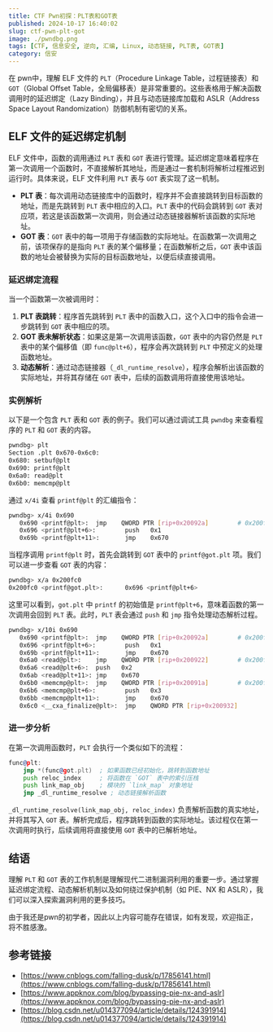 ```yaml
---
title: CTF Pwn初探：PLT表和GOT表
published: 2024-10-17 16:40:02
slug: ctf-pwn-plt-got
image: ./pwndbg.png
tags: [CTF, 信息安全, 逆向, 汇编, Linux, 动态链接, PLT表, GOT表]
category: 信安
---
```


在 pwn中，理解 ELF 文件的 `PLT`（Procedure Linkage Table，过程链接表）和 `GOT`（Global Offset Table，全局偏移表）是非常重要的。这些表格用于解决函数调用时的延迟绑定（Lazy Binding），并且与动态链接库加载和 ASLR（Address Space Layout Randomization）防御机制有密切的关系。

## ELF 文件的延迟绑定机制

ELF 文件中，函数的调用通过 `PLT` 表和 `GOT` 表进行管理。延迟绑定意味着程序在第一次调用一个函数时，不直接解析其地址，而是通过一套机制将解析过程推迟到运行时。具体来说，ELF 文件利用 `PLT` 表与 `GOT` 表实现了这一机制。

- **PLT 表**：每次调用动态链接库中的函数时，程序并不会直接跳转到目标函数的地址，而是先跳转到 `PLT` 表中相应的入口。`PLT` 表中的代码会跳转到 `GOT` 表对应项，若这是该函数第一次调用，则会通过动态链接器解析该函数的实际地址。
- **GOT 表**：`GOT` 表中的每一项用于存储函数的实际地址。在函数第一次调用之前，该项保存的是指向 `PLT` 表的某个偏移量；在函数解析之后，`GOT` 表中该函数的地址会被替换为实际的目标函数地址，以便后续直接调用。

### 延迟绑定流程

当一个函数第一次被调用时：

1. **PLT 表跳转**：程序首先跳转到 `PLT` 表中的函数入口，这个入口中的指令会进一步跳转到 `GOT` 表中相应的项。
2. **GOT 表未解析状态**：如果这是第一次调用该函数，`GOT` 表中的内容仍然是 `PLT` 表中的某个偏移值（即 `func@plt+6`），程序会再次跳转到 `PLT` 中预定义的处理函数地址。
3. **动态解析**：通过动态链接器（`_dl_runtime_resolve`），程序会解析出该函数的实际地址，并将其存储在 `GOT` 表中，后续的函数调用将直接使用该地址。

### 实例解析

以下是一个包含 `PLT` 表和 `GOT` 表的例子。我们可以通过调试工具 `pwndbg` 来查看程序的 `PLT` 和 `GOT` 表的内容。

```bash
pwndbg> plt
Section .plt 0x670-0x6c0:
0x680: setbuf@plt
0x690: printf@plt
0x6a0: read@plt
0x6b0: memcmp@plt
```

通过 `x/4i` 查看 `printf@plt` 的汇编指令：

```bash
pwndbg> x/4i 0x690
   0x690 <printf@plt>:  jmp    QWORD PTR [rip+0x20092a]        # 0x200fc0 <printf@got.plt>
   0x696 <printf@plt+6>:        push   0x1
   0x69b <printf@plt+11>:       jmp    0x670
```

当程序调用 `printf@plt` 时，首先会跳转到 `GOT` 表中的 `printf@got.plt` 项。我们可以进一步查看 `GOT` 表的内容：

```bash
pwndbg> x/a 0x200fc0
0x200fc0 <printf@got.plt>:      0x696 <printf@plt+6>
```

这里可以看到，`got.plt` 中 `printf` 的初始值是 `printf@plt+6`，意味着函数的第一次调用会回到 `PLT` 表。此时，`PLT` 表会通过 `push` 和 `jmp` 指令处理动态解析过程。

```bash
pwndbg> x/10i 0x690
   0x690 <printf@plt>:  jmp    QWORD PTR [rip+0x20092a]        # 0x200fc0 <printf@got.plt>
   0x696 <printf@plt+6>:        push   0x1
   0x69b <printf@plt+11>:       jmp    0x670
   0x6a0 <read@plt>:    jmp    QWORD PTR [rip+0x200922]        # 0x200fc8 <read@got.plt>
   0x6a6 <read@plt+6>:  push   0x2
   0x6ab <read@plt+11>: jmp    0x670
   0x6b0 <memcmp@plt>:  jmp    QWORD PTR [rip+0x20091a]        # 0x200fd0 <memcmp@got.plt>
   0x6b6 <memcmp@plt+6>:        push   0x3
   0x6bb <memcmp@plt+11>:       jmp    0x670
   0x6c0 <__cxa_finalize@plt>:  jmp    QWORD PTR [rip+0x200932]        # 0x200ff8
```

### 进一步分析

在第一次调用函数时，`PLT` 会执行一个类似如下的流程：

```asm
func@plt:
    jmp *(func@got.plt)  ; 如果函数已经初始化，跳转到函数地址
    push reloc_index     ; 将函数在 `GOT` 表中的索引压栈
    push link_map_obj    ; 模块的 `link_map` 对象地址
    jmp _dl_runtime_resolve ; 动态链接解析函数
```

`_dl_runtime_resolve(link_map_obj, reloc_index)` 负责解析函数的真实地址，并将其写入 `GOT` 表。解析完成后，程序跳转到函数的实际地址。该过程仅在第一次调用时执行，后续调用将直接使用 `GOT` 表中的已解析地址。

## 结语

理解 `PLT` 和 `GOT` 表的工作机制是理解现代二进制漏洞利用的重要一步。通过掌握延迟绑定流程、动态解析机制以及如何绕过保护机制（如 PIE、NX 和 ASLR），我们可以深入探索漏洞利用的更多技巧。

由于我还是pwn的初学者，因此以上内容可能存在错误，如有发现，欢迎指正，将不胜感激。

## 参考链接

- [https://www.cnblogs.com/falling-dusk/p/17856141.html](https://www.cnblogs.com/falling-dusk/p/17856141.html)
- [https://www.appknox.com/blog/bypassing-pie-nx-and-aslr](https://www.appknox.com/blog/bypassing-pie-nx-and-aslr)
- [https://blog.csdn.net/u014377094/article/details/124391914](https://blog.csdn.net/u014377094/article/details/124391914)
